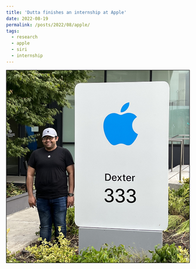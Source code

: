 ```yaml
---
title: 'Dutta finishes an internship at Apple'
date: 2022-08-19
permalink: /posts/2022/08/apple/
tags:
  - research
  - apple
  - siri
  - internship
---
```


<img src='/images/2022-08-19-apple-siri.jpg' style="border:1px solid black;" width="500">
